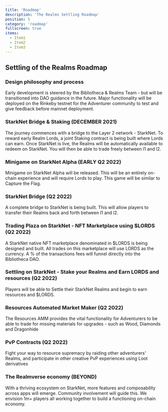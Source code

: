 ```yaml
---
title: 'Roadmap'
description: 'The Realms Settling Roadmap'
position: 5
category: 'roadmap'
fullscreen: true
items:
  - Item1
  - Item2
  - Item3
---
```



## Settling of the Realms Roadmap

### Design philosophy and process
Early development is steered by the Bibliotheca & Realms Team - but will be transitioned into DAO guidance in the future. Major functionality will be deployed on the Rinkeby testnet for the Adventurer community to test and give feedback before mainnet deployment.

### StarkNet Bridge & Staking (DECEMBER 2021)
The journey commences with a bridge to the Layer 2 network - StarkNet. To reward early Realm Lords, a joint Staking contract is being built where Lords can earn. Once StarkNet is live, the Realms will be automatically available to redeem on StarkNet. You will then be able to trade freely between l1 and l2.

### Minigame on StarkNet Alpha (EARLY Q2 2022)
Minigame on StarkNet Alpha will be released. This will be an entirely on-chain experience and will require Lords to play. This game will be similar to Capture the Flag.

### StarkNet Bridge (Q2 2022)

A complete bridge to StarkNet is being built. This will allow players to transfer their Realms back and forth between l1 and l2.

### Trading Plaza on StarkNet - NFT Marketplace using $LORDS (Q2 2022)
A StarkNet native NFT marketplace denominated in $LORDS is being designed and built. All trades on this marketplace will use LORDS as the currency. A % of the transactions fees will funnel directly into the Bibliotheca DAO.

### Settling on StarkNet - Stake your Realms and Earn LORDS and resources (Q2 2022)
Players will be able to Settle their StarkNet Realms and begin to earn resources and $LORDS.

### Resources Automated Market Maker (Q2 2022)
The Resources AMM provides the vital functionality for Adventurers to be able to trade for missing materials for upgrades - such as Wood, Diamonds and Dragonhide

### PvP Contracts (Q2 2022)
Fight your way to resource supremacy by raiding other adventurers' Realms, and participate in other creative PvP experiences using Loot derivatives

### The Realmverse economy (BEYOND)
With a thriving ecosystem on StarkNet, more features and composability across apps will emerge. Community involvement will guide this. We envision 1m+ players all working together to build a functioning on-chain economy.
